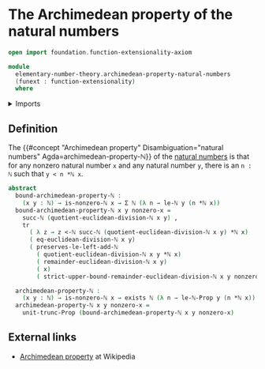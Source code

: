 # The Archimedean property of the natural numbers

```agda
open import foundation.function-extensionality-axiom

module
  elementary-number-theory.archimedean-property-natural-numbers
  (funext : function-extensionality)
  where
```

<details><summary>Imports</summary>

```agda
open import elementary-number-theory.euclidean-division-natural-numbers funext
open import elementary-number-theory.multiplication-natural-numbers
open import elementary-number-theory.natural-numbers
open import elementary-number-theory.strict-inequality-natural-numbers funext

open import foundation.dependent-pair-types
open import foundation.existential-quantification funext
open import foundation.propositional-truncations funext
open import foundation.transport-along-identifications
```

</details>

## Definition

The
{{#concept "Archimedean property" Disambiguation="natural numbers" Agda=archimedean-property-ℕ}}
of the [natural numbers](elementary-number-theory.natural-numbers.md) is that
for any nonzero natural number `x` and any natural number `y`, there is an
`n : ℕ` such that `y < n *ℕ x`.

```agda
abstract
  bound-archimedean-property-ℕ :
    (x y : ℕ) → is-nonzero-ℕ x → Σ ℕ (λ n → le-ℕ y (n *ℕ x))
  bound-archimedean-property-ℕ x y nonzero-x =
    succ-ℕ (quotient-euclidean-division-ℕ x y) ,
    tr
      ( λ z → z <-ℕ succ-ℕ (quotient-euclidean-division-ℕ x y) *ℕ x)
      ( eq-euclidean-division-ℕ x y)
      ( preserves-le-left-add-ℕ
        ( quotient-euclidean-division-ℕ x y *ℕ x)
        ( remainder-euclidean-division-ℕ x y)
        ( x)
        ( strict-upper-bound-remainder-euclidean-division-ℕ x y nonzero-x))

  archimedean-property-ℕ :
    (x y : ℕ) → is-nonzero-ℕ x → exists ℕ (λ n → le-ℕ-Prop y (n *ℕ x))
  archimedean-property-ℕ x y nonzero-x =
    unit-trunc-Prop (bound-archimedean-property-ℕ x y nonzero-x)
```

## External links

- [Archimedean property](https://en.wikipedia.org/wiki/Archimedean_property) at
  Wikipedia
